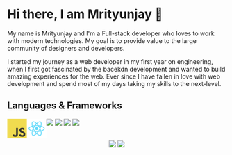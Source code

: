 ### <h1>Hi there, I am Mrityunjay 👋        
 
My name is Mrityunjay and I'm a Full-stack developer who loves to work with modern technologies. My goal is to provide value to the large community of designers and developers.

I started my journey as a web developer in my first year on engineering, when I first got fascinated by the bacekdn development and wanted to build amazing experiences for the web. Ever since I have fallen in love with web development and spend most of my days taking my skills to the next-level.            
  
 
## Languages & Frameworks 
<div style="width: 2500px">
<img align="left" alt="JavaScript" width="45px" src="https://raw.githubusercontent.com/github/explore/80688e429a7d4ef2fca1e82350fe8e3517d3494d/topics/javascript/javascript.png" />
<img align="left" alt="React" width="45px" src="https://raw.githubusercontent.com/github/explore/80688e429a7d4ef2fca1e82350fe8e3517d3494d/topics/react/react.png" />
<img align="left alt="Typescript" width="45px" src="https://img.icons8.com/color/48/000000/typescript.png"/>
<img align="left alt="Sass" width="45px" src="https://img.icons8.com/color/48/000000/sass.png"/>
 <img align="left alt="GraphQL" width="42px" src="https://static-00.iconduck.com/assets.00/graphql-icon-455x512-ta4hbnli.png"/>
 <img align="left alt="NestJS" width="45px" src="https://static-00.iconduck.com/assets.00/nestjs-icon-96x96-vgqmoc84.png"/>
</div>
<br>

 <p align="center">
  <img src="https://github-readme-stats.vercel.app/api?username=Mrityunjay20&show_icons=true&theme=highcontrast" width="400"!important>
  <img src="https://github-readme-streak-stats.herokuapp.com?user=Mrityunjay20&theme=dark&hide_border=true" width="430">
</p>
